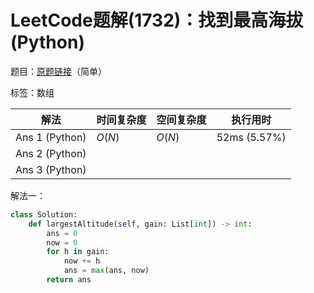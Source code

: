 # LeetCode题解(1732)：找到最高海拔(Python)

题目：[原题链接](https://leetcode-cn.com/problems/find-the-highest-altitude/)（简单）

标签：数组

| 解法           | 时间复杂度 | 空间复杂度 | 执行用时     |
| -------------- | ---------- | ---------- | ------------ |
| Ans 1 (Python) | $O(N)$     | $O(N)$     | 52ms (5.57%) |
| Ans 2 (Python) |            |            |              |
| Ans 3 (Python) |            |            |              |

解法一：

```python
class Solution:
    def largestAltitude(self, gain: List[int]) -> int:
        ans = 0
        now = 0
        for h in gain:
            now += h
            ans = max(ans, now)
        return ans
```

